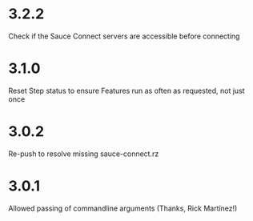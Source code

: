 # 3.2.2
Check if the Sauce Connect servers are accessible before connecting

# 3.1.0
Reset Step status to ensure Features run as often as requested, not just once

# 3.0.2
Re-push to resolve missing sauce-connect.rz

# 3.0.1
Allowed passing of commandline arguments (Thanks, Rick Martínez!)
